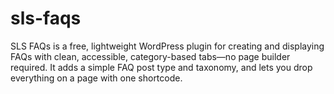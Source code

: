 # sls-faqs
SLS FAQs is a free, lightweight WordPress plugin for creating and displaying FAQs with clean, accessible, category-based tabs—no page builder required. It adds a simple FAQ post type and taxonomy, and lets you drop everything on a page with one shortcode.
